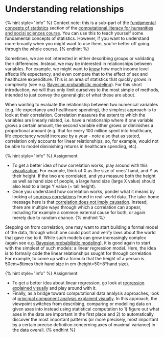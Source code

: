 # Understanding relationships

{% hint style="info" %}
Context note: this is a sub-part of the [fundamental concepts of statistics](data-analysis-fundamental-concepts-of-statistics.md) section of the [computational literacy for humanities and social sciences course](./). You can use this to teach yourself some fundamental concepts of statistics. However, if you want to understand more broadly when you might want to use them, you're better off going through the whole course.
{% endhint %}

Sometimes, we are not interested in either describing groups or validating their differences. Instead, we may be interested in relationships between variables. For example, we might want to [know](https://ourworldindata.org/life-expectancy#what-drives-improvements-in-life-expectancy) how much income level affects life expectancy, and even compare that to the effect of sex and healthcare expenditure. This is an area of statistics that quickly grows in complexity (see e.g. [Bayesian probabilistic modeling](https://doi.org/10.1038/s43586-020-00001-2)). For this short introduction, we will thus only limit ourselves to the most simple of methods, intended to just convey the general gist of what these are about.

When wanting to evaluate the relationship between two numerical variables (e.g. life expectancy and healthcare spending), the simplest approach is to look at their correlation. Correlation measures the extent to which the variables are linearly related, i.e. have a relationship where if one variable grows a certain amount, the second variable either grows or diminishes a proportional amount (e.g. that for every 100 million spent into healthcare, life expectancy would increase by a year - note also that as stated, correlation only accounts for linear relationships, so, for example, would not be able to model diminishing returns in healthcare spending, etc).

{% hint style="info" %}
Assignment

* To get a better idea of how correlation works, play around with this [visualization](https://rpsychologist.com/correlation/). For example, think of X as the size of ones' hand, and Y as their height. If the two are correlated, and you measure both the height as well as hand size of people, a large hand size (large X value) should also lead to a large Y value (= tall height).
* Once you understand how correlation works, ponder what it means by looking at [spurious correlations](https://www.tylervigen.com/spurious-correlations) found in real-world data. The take-home message here is that [correlation does not imply causation](https://en.wikipedia.org/wiki/Correlation_does_not_imply_causation). Instead, there are multiple ways through which a correlation can appear, including for example a common external cause for both, or again merely due to random chance.
{% endhint %}

Stepping on from correlation, one may want to start building a formal model of the data, through which one could posit and verify laws about the world that gave rise to it. While such models can grow increasingly complex (again see e.g. [Bayesian probabilistic modeling](https://doi.org/10.1038/s43586-020-00001-2)), it is good again to start with the simplest of such models: a linear regression model. Here, the idea is to formally code the linear relationships sought for through correlation. For example, to come up with a formula that the height of a person is 50cm+8times their hand size in cm (height=50+8\*hand size).

{% hint style="info" %}
Assignment

* To get a better idea about linear regression, go look at [regression explained visually](https://setosa.io/ev/ordinary-least-squares-regression/) and play around with it.
* Finally, as a bridge toward computational data analysis approaches, look at [principal component analysis explained visually](https://setosa.io/ev/principal-component-analysis/). In this approach, the viewpoint switches from describing, comparing or modelling data on given axes into instead using statistical computation to 1) figure out what axes in the data are important in the first place and 2) to automatically discover the most important patterns (or more precisely, most important by a certain precise definition concerning axes of maximal variance) in the data overall.
{% endhint %}
